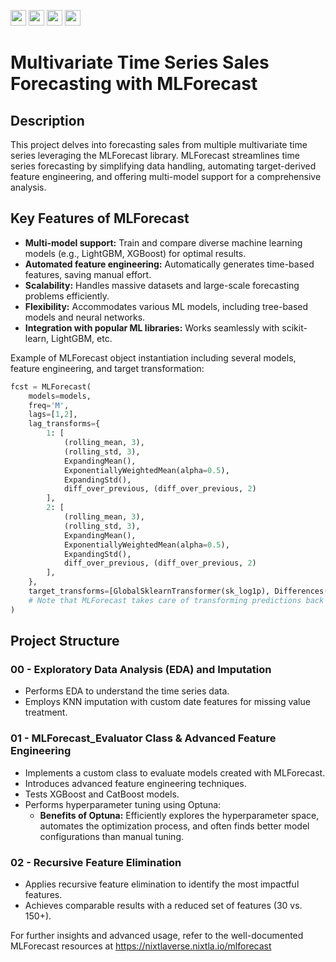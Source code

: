 <img src="https://img.shields.io/badge/Python-white?logo=Python" style="height: 25px; width: auto;">  <img src="https://img.shields.io/badge/pandas-white?logo=pandas&logoColor=250458" style="height: 25px; width: auto;">  <img src="https://img.shields.io/badge/NumPy-white?logo=numpy&logoColor=013243" style="height: 25px; width: auto;">  <img src="https://img.shields.io/badge/Scikit_learn-white?logo=scikitlearn&logoColor=F7931E" style="height: 25px; width: auto;">

# Multivariate Time Series Sales Forecasting with MLForecast

## Description

This project delves into forecasting sales from multiple multivariate time series leveraging the MLForecast library. MLForecast streamlines time series forecasting by simplifying data handling, automating target-derived feature engineering, and offering multi-model support for a comprehensive analysis.

## Key Features of MLForecast

- **Multi-model support:** Train and compare diverse machine learning models (e.g., LightGBM, XGBoost) for optimal results.
- **Automated feature engineering:** Automatically generates time-based features, saving manual effort.
- **Scalability:** Handles massive datasets and large-scale forecasting problems efficiently.
- **Flexibility:** Accommodates various ML models, including tree-based models and neural networks.
- **Integration with popular ML libraries:** Works seamlessly with scikit-learn, LightGBM, etc.

Example of MLForecast object instantiation including several models, feature engineering, and target transformation:

```python
fcst = MLForecast(
    models=models,
    freq='M',
    lags=[1,2],
    lag_transforms={
        1: [
            (rolling_mean, 3),
            (rolling_std, 3),
            ExpandingMean(),
            ExponentiallyWeightedMean(alpha=0.5),
            ExpandingStd(),
            diff_over_previous, (diff_over_previous, 2)
        ],
        2: [
            (rolling_mean, 3),
            (rolling_std, 3),
            ExpandingMean(),
            ExponentiallyWeightedMean(alpha=0.5),
            ExpandingStd(),
            diff_over_previous, (diff_over_previous, 2)
        ],
    },
    target_transforms=[GlobalSklearnTransformer(sk_log1p), Differences([1])],
    # Note that MLForecast takes care of transforming predictions back to the original scale.
)
```

## Project Structure

### 00 - Exploratory Data Analysis (EDA) and Imputation
- Performs EDA to understand the time series data.
- Employs KNN imputation with custom date features for missing value treatment.

### 01 - MLForecast_Evaluator Class & Advanced Feature Engineering
- Implements a custom class to evaluate models created with MLForecast.
- Introduces advanced feature engineering techniques.
- Tests XGBoost and CatBoost models.
- Performs hyperparameter tuning using Optuna:
  - **Benefits of Optuna:** Efficiently explores the hyperparameter space, automates the optimization process, and often finds better model configurations than manual tuning.

### 02 - Recursive Feature Elimination
- Applies recursive feature elimination to identify the most impactful features.
- Achieves comparable results with a reduced set of features (30 vs. 150+).

For further insights and advanced usage, refer to the well-documented MLForecast resources at https://nixtlaverse.nixtla.io/mlforecast
